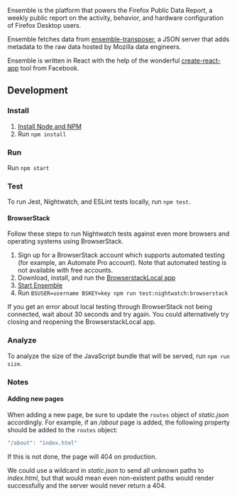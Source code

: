 Ensemble is the platform that powers the Firefox Public Data Report, a weekly
public report on the activity, behavior, and hardware configuration of Firefox
Desktop users.

Ensemble fetches data from
[ensemble-transposer](https://github.com/mozilla/ensemble-transposer), a JSON
server that adds metadata to the raw data hosted by Mozilla data engineers.

Ensemble is written in React with the help of the wonderful
[create-react-app](https://github.com/facebook/create-react-app) tool from
Facebook.

## Development

### Install

1. [Install Node and NPM](https://nodejs.org/en/download/)
2. Run `npm install`

### Run

Run `npm start`

### Test

To run Jest, Nightwatch, and ESLint tests locally, run `npm test`.

#### BrowserStack

Follow these steps to run Nightwatch tests against even more browsers and
operating systems using BrowserStack.

1. Sign up for a BrowserStack account which supports automated testing (for
   example, an Automate Pro account). Note that automated testing is not
   available with free accounts.
2. Download, install, and run the [BrowserstackLocal
   app](https://www.browserstack.com/local-testing)
3. [Start Ensemble](#Run)
4. Run `BSUSER=username BSKEY=key npm run test:nightwatch:browserstack`

If you get an error about local testing through BrowserStack not being
connected, wait about 30 seconds and try again. You could alternatively try
closing and reopening the BrowserstackLocal app.

### Analyze

To analyze the size of the JavaScript bundle that will be served, run `npm run
size`.

### Notes

#### Adding new pages

When adding a new page, be sure to update the `routes` object of *static.json*
accordingly. For example, if an */about* page is added, the following property
should be added to the `routes` object:

```javascript
"/about": "index.html"
```

If this is not done, the page will 404 on production.

We could use a wildcard in *static.json* to send all unknown paths to
*index.html*, but that would mean even non-existent paths would render
successfully and the server would never return a 404.